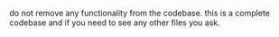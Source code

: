 do not remove any functionality from the codebase.
this is a complete codebase and if you need to see any other files you ask.
